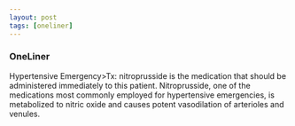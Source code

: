 ```yaml
---
layout: post
tags: [oneliner]
---
```



### OneLiner

Hypertensive Emergency>Tx: nitroprusside is the medication that should be administered immediately to this patient. Nitroprusside, one of the medications most commonly employed for hypertensive emergencies, is metabolized to nitric oxide and causes potent vasodilation of arterioles and venules.
